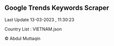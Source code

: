 

## Google Trends Keywords Scraper 
 
Last Update 13-03-2023 , 11:30:23

Country List :
VIETNAM.json



© Abdul Muttaqin 
